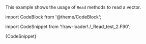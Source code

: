 This example shows the usage of `Read` methods to read a vector.

import CodeBlock from '@theme/CodeBlock';

import CodeSnippet from '!!raw-loader!./_Read_test_2.F90';

<CodeBlock language="fortran">{CodeSnippet}</CodeBlock>
